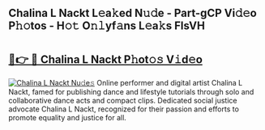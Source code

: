 ## Chalina L Nackt L𝚎a𝚔ed N𝚞𝚍e - Part-gCP Vi𝚍𝚎o P𝚑𝚘tos - H𝚘𝚝 O𝚗𝚕yf𝚊ns L𝚎a𝚔s FlsVH

# <h2><a href="http://kf99g6d.oniu.top/?m=Chalina+L+Nackt">🔗👉 🔴 Chalina L Nackt P𝚑ot𝚘𝚜 V𝚒d𝚎o</a></h2>

[![Chalina L Nackt Nu𝚍e𝚜](https://i.imgur.com/0qMVB7G.gif)](http://kf99g6d.oniu.top/?m=Chalina+L+Nackt)
Online performer and digital artist Chalina L Nackt, famed for publishing dance and lifestyle tutorials through solo and collaborative dance acts and compact clips. Dedicated social justice advocate Chalina L Nackt, recognized for their passion and efforts to promote equality and justice for all.  
